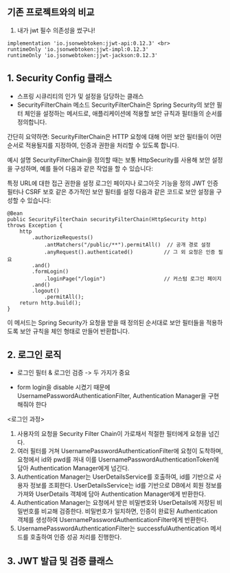 ## 기존 프로젝트와의 비교
1. 내가 jwt 필수 의존성을 썼구나!
```
implementation 'io.jsonwebtoken:jjwt-api:0.12.3' <br>
runtimeOnly 'io.jsonwebtoken:jjwt-impl:0.12.3' 
runtimeOnly 'io.jsonwebtoken:jjwt-jackson:0.12.3'
```



## 1. Security Config 클래스
- 스프링 시큐리티의 인가 및 설정을 담당하는 클래스
- SecurityFilterChain 메소드
SecurityFilterChain은 Spring Security의 보안 필터 체인을 설정하는 메서드로, 애플리케이션에 적용할 보안 규칙과 필터들의 순서를 정의합니다.

간단히 요약하면:
SecurityFilterChain은 HTTP 요청에 대해 어떤 보안 필터들이 어떤 순서로 적용될지를 지정하여, 인증과 권한을 처리할 수 있도록 합니다.

예시 설명
SecurityFilterChain을 정의할 때는 보통 HttpSecurity를 사용해 보안 설정을 구성하며, 예를 들어 다음과 같은 작업을 할 수 있습니다:

특정 URL에 대한 접근 권한을 설정
로그인 페이지나 로그아웃 기능을 정의
JWT 인증 필터나 CSRF 보호 같은 추가적인 보안 필터를 설정
다음과 같은 코드로 보안 설정을 구성할 수 있습니다:
```
@Bean
public SecurityFilterChain securityFilterChain(HttpSecurity http) throws Exception {
    http
        .authorizeRequests()
            .antMatchers("/public/**").permitAll()  // 공개 경로 설정
            .anyRequest().authenticated()          // 그 외 요청은 인증 필요
        .and()
        .formLogin()
            .loginPage("/login")                   // 커스텀 로그인 페이지
        .and()
        .logout()
            .permitAll();
    return http.build();
}
```
이 메서드는 Spring Security가 요청을 받을 때 정의된 순서대로 보안 필터들을 적용하도록 보안 규칙을 체인 형태로 만들어 반환합니다.

## 2. 로그인 로직
- 로그인 필터 & 로그인 검증 -> 두 가지가 중요
  
- form login을 disable 시켰기 때문에 UsernamePasswordAuthenticationFilter, Authentication Manager을 구현해줘야 한다

<로그인 과정>
1. 사용자의 요청을 Security Filter Chain이 가로채서 적절한 필터에게 요청을 넘긴다.
2. 여러 필터를 거쳐 UsernamePasswordAuthenticationFilter에 요청이 도착하며, 요청에서 id와 pwd를 꺼내 이를 UsernamePasswordAuthenticationToken에 담아 Authentication Manager에게 넘긴다.
3. Authentication Manager는 UserDetailsService를 호출하여, id를 기반으로 사용자 정보를 조회한다.
UserDetailsService는 id를 기반으로 DB에서 회원 정보를 가져와 UserDetails 객체에 담아 Authentication Manager에게 반환한다.
4. Authentication Manager는 요청에서 받은 비밀번호와 UserDetails에 저장된 비밀번호를 비교해 검증한다. 비밀번호가 일치하면, 인증이 완료된 Authentication 객체를 생성하여 UsernamePasswordAuthenticationFilter에게 반환한다.
5. UsernamePasswordAuthenticationFilter는 successfulAuthentication 메서드를 호출하여 인증 성공 처리를 진행한다.


## 3. JWT 발급 및 검증 클래스 
